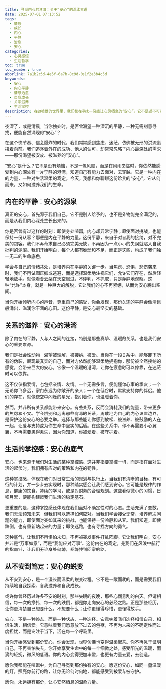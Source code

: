 ```yaml
---
title: 寻觅内心的港湾：关于“安心”的温柔絮语
date: 2025-07-01 07:13:52
tags:
  - 情感
  - 成长
  - 内心
  - 平静
  - 治愈
  - 安心
categories:
  - 心灵感悟
  - 生活哲学
toc: true
toc_number: true
abbrlink: 7a1b2c3d-4e5f-6a7b-8c9d-0e1f2a3b4c5d
keywords:
  - 安心
  - 内心平静
  - 情感治愈
  - 自我成长
  - 关系滋养
  - 生活掌控
description: 在这喧嚣的世界里，我们都在寻找一份能让心灵栖息的“安心”。它不是遥不可及的奢望，而是藏匿于我们内心深处、人际连接之中，以及对生活掌控感的温柔力量。这篇文章，将带你一同探索这份珍贵的平静，感受它如何滋养生命，指引我们走向更笃定、更温暖的未来。
---
```


夜深了，或是清晨，当你独处时，是否曾渴望一种深沉的平静，一种无需刻意寻找，便能自然涌现的“安心”？

在这个快节奏、信息爆炸的时代，我们常常感到焦虑、迷茫，仿佛被无形的洪流裹挟着向前。我们追逐着外在的成功、他人的认可，却常常忽略了内心最深处的需求——那份渴望被安放、被滋养的“安心”。

“安心”是什么？它不是没有烦恼，不是一帆风顺，而是在风雨来临时，你依然能感受到内心深处有一片宁静的港湾，知道自己有能力去面对，去穿越。它是一种内在的力量，一种对生活温柔的笃定。今天，我想和你聊聊这份珍贵的“安心”，它从何而来，又如何滋养我们的生命。

## 内在的平静：安心的源泉

真正的安心，首先源于我们自己。它不是别人给予的，也不是外物能完全满足的，而是从我们内心深处生长出来的。

你是否曾有过这样的时刻：即使身处喧嚣，内心却异常宁静；即使面对挑战，也能保持一份从容？那便是内在平静的力量。这份平静，来自于对自我的接纳，对不完美的包容。我们不再苛求自己必须完美无缺，不再因为一点小小的失误就陷入自我批判的泥沼。我们开始明白，每个人都有脆弱和不足，而正是这些，构成了我们独一无二的生命底色。

学会与自己的情绪共处，是培养内在平静的关键一步。当焦虑、恐惧、悲伤袭来时，我们不再试图压抑或逃避，而是选择温柔地注视它们，允许它们存在，然后轻轻地放手。就像看着云朵在天空飘过，不评判，不抓取，只是静静地观察。这种“允许”本身，就是一种巨大的解脱，它让我们的心不再紧绷，从而为安心腾出空间。

当你开始倾听内心的声音，尊重自己的感受，你会发现，那份久违的平静会像清泉般涌出，滋润你干涸的心田。这份平静，是安心最坚实的基础。

## 关系的滋养：安心的港湾

除了内在的平静，人与人之间的连接，特别是那些真挚、温暖的关系，也是我们安心的重要来源。

我们是社会性动物，渴望被理解、被接纳、被爱。当你在一段关系中，能够卸下所有的伪装，展现最真实的自己，而对方依然能够温柔地拥抱你，那份被全然接纳的感觉，会带来巨大的安心。它像一个温暖的港湾，让你在疲惫时可以停靠，在迷茫时可以依靠。

这不仅仅指爱情，也包括亲情、友情。一个无需多言，便能懂你心事的挚友；一个无论你飞多远，家门永远为你敞开的亲人；一个在低谷时，默默支持你的伴侣。他们的存在，就像夜空中闪烁的星光，指引着你，也温暖着你。

然而，并非所有关系都能带来安心。有些关系，反而会消耗我们的能量，带来更多的焦虑和不安。学会辨别和远离那些有毒的关系，勇敢地为自己的内心设置边界，是保护这份安心的必要之举。选择与那些能让你感到放松、被滋养、被鼓励的人在一起，让爱与支持成为你生命中坚实的后盾。在这些关系中，你不再需要小心翼翼，不再需要患得患失，因为你知道，你被爱着，被守护着。

## 生活的掌控感：安心的底气

安心，也来源于我们对生活的某种掌控感。这并非指要掌控一切，而是指在面对生活的起伏时，我们拥有应对的策略和内在的韧性。

这种掌控感，体现在我们对日常生活的规划与执行上。当我们有清晰的目标，有可行的计划，并一步步去实现时，那种踏实感会让我们感到安心。它可能是规律的作息，健康的饮食，持续的学习，或是对财务的合理规划。这些看似微小的习惯，日积月累，便能构建起我们生活的稳定基石。

更重要的是，这种掌控感还体现在我们面对不确定性时的心态。生活充满了变数，我们无法预知未来，但我们可以选择如何应对。当我们学会接受无常，培养解决问题的能力，即使面对突如其来的挑战，也能保持一份冷静和从容。我们知道，即使跌倒，也有重新站起来的力量；即使迷路，也有寻找方向的勇气。

这种底气，让我们不再惧怕未知，不再被突发事件打乱阵脚。它让我们明白，安心并非是“万事如意”，而是“我能应对万事”。这份内在的笃定，是我们在风浪中航行的指南针，让我们无论身处何地，都能找到回家的路。

## 从不安到笃定：安心的蜕变

从不安到安心，是一个漫长而温柔的蜕变过程。它不是一蹴而就的，而是需要我们持续地自我探索、自我滋养和自我成长。

或许你曾经历过许多不安的时刻，那些失眠的夜晚，那些心慌意乱的白天。但请相信，每一次的挣扎，每一次的跌倒，都是你走向安心的必经之路。正是那些经历，让你更清楚自己想要什么，不想要什么；让你更懂得珍惜，更懂得放手。

安心，不是一种终点，而是一种状态，一种选择。它意味着我们选择相信自己，相信生活，相信爱。它意味着我们愿意放下过去的包袱，不再为未来的不确定性而过度担忧，而是专注于当下，活在每一个呼吸里。

当你开始感受到那份安心，你会发现，世界仿佛也变得温柔起来。你不再急于证明自己，不再害怕失去，你开始享受生命中的每一个细微之处，感受阳光的温暖，雨滴的轻抚，微风的低语。你的内心变得更加丰盈，也更有力量去爱，去创造。

愿你我都能在喧嚣中，为自己寻觅到那份独有的安心。愿这份安心，如同一盏温暖的灯，照亮你前行的路，让你无论何时何地，都能感受到被爱与被守护。

愿你，永远拥有那份，让心安然栖息的温柔力量。